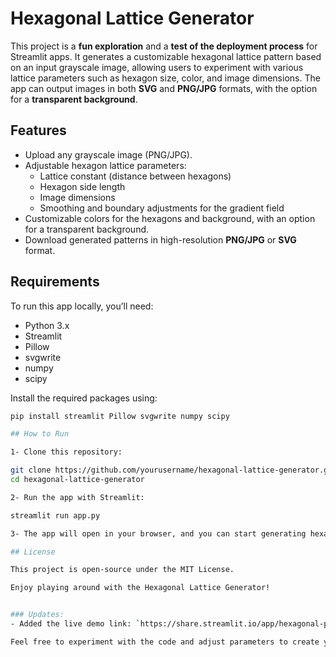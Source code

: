 # Hexagonal Lattice Generator

This project is a **fun exploration** and a **test of the deployment process** for Streamlit apps. It generates a customizable hexagonal lattice pattern based on an input grayscale image, allowing users to experiment with various lattice parameters such as hexagon size, color, and image dimensions. The app can output images in both **SVG** and **PNG/JPG** formats, with the option for a **transparent background**.

## Features

- Upload any grayscale image (PNG/JPG).
- Adjustable hexagon lattice parameters:
  - Lattice constant (distance between hexagons)
  - Hexagon side length
  - Image dimensions
  - Smoothing and boundary adjustments for the gradient field
- Customizable colors for the hexagons and background, with an option for a transparent background.
- Download generated patterns in high-resolution **PNG/JPG** or **SVG** format.
  
## Requirements

To run this app locally, you’ll need:

- Python 3.x
- Streamlit
- Pillow
- svgwrite
- numpy
- scipy

Install the required packages using:

```bash
pip install streamlit Pillow svgwrite numpy scipy

## How to Run

1- Clone this repository:

git clone https://github.com/yourusername/hexagonal-lattice-generator.git
cd hexagonal-lattice-generator

2- Run the app with Streamlit:

streamlit run app.py

3- The app will open in your browser, and you can start generating hexagonal lattice patterns!

## License

This project is open-source under the MIT License.

Enjoy playing around with the Hexagonal Lattice Generator!


### Updates:
- Added the live demo link: `https://share.streamlit.io/app/hexagonal-pattern/`.

Feel free to experiment with the code and adjust parameters to create your own unique patterns!
